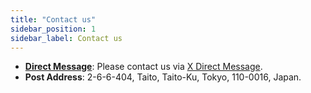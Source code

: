 ```yaml
---
title: "Contact us"
sidebar_position: 1
sidebar_label: Contact us
---
```



- **[Direct Message](https://x.com/NoteProtocol)**: Please contact us via [X Direct Message](https://x.com/NoteProtocol).
- **Post Address**: 2-6-6-404, Taito, Taito-Ku, Tokyo, 110-0016, Japan.
